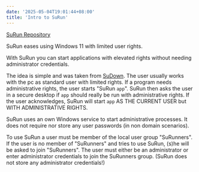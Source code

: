 ```yaml
---
date: '2025-05-04T19:01:44+08:00'
title: 'Intro to SuRun'
---
```


[SuRun Repository][repo]

[repo]: https://github.com/soda92/surun.git

SuRun eases using Windows 11 with limited user rights.

With SuRun you can start applications with elevated rights without needing
administrator credentials.

The idea is simple and was taken from [SuDown][sudown].
The user usually works with the pc as standard user with limited rights. 
If a program needs administrative rights, the user starts "SuRun `app`". 
SuRun then asks the user in a secure desktop if `app` should really be 
run with administrative rights. If the user acknowledges, SuRun will start 
`app` AS THE CURRENT USER but WITH ADMINISTRATIVE RIGHTS.

SuRun uses an own Windows service to start administrative processes. 
It does not require nor store any user passwords (in non domain scenarios).

To use SuRun a user must be member of the local user group "SuRunners".
If the user is no member of "SuRunners" and tries to use SuRun, (s)he will be 
asked to join "SuRunners". The user must either be an administrator or enter 
administrator credentials to join the SuRunners group.
(SuRun does not store any administrator credentials!)

[sudown]: http://SuDown.sourceforge.net
